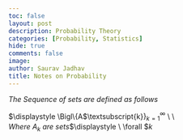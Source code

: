 ```yaml
---
toc: false
layout: post
description: Probability Theory
categories: [Probability, Statistics]
hide: true
comments: false
image: 
author: Saurav Jadhav
title: Notes on Probability
---
```


$\displaystyle The\ Sequence\ of\ sets\ are\ defined\ as\ follows$

$\displaystyle \Bigl\{A$\textsubscript{k}$\displaystyle \Bigr\}_{k=1}^{\infty }$ \ \ $\displaystyle Where\ A_{k} \ are\ sets$$\displaystyle \ \forall $$\displaystyle k$
